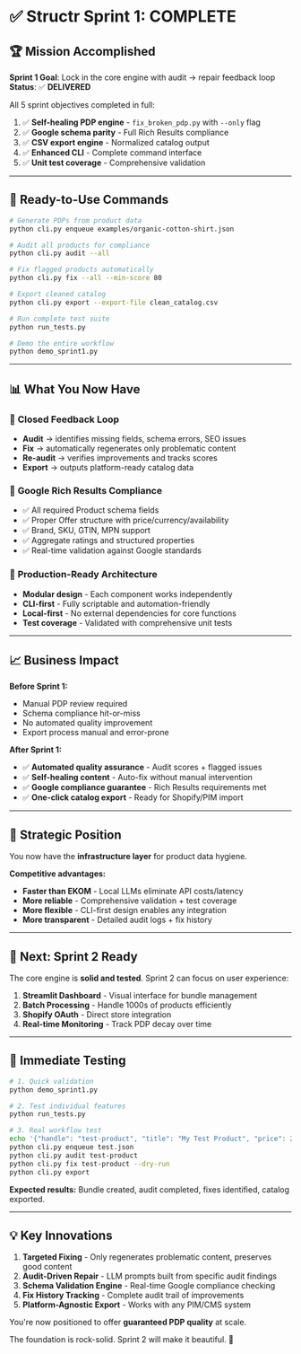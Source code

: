 # ✅ Structr Sprint 1: COMPLETE

## 🏆 Mission Accomplished

**Sprint 1 Goal**: Lock in the core engine with audit → repair feedback loop
**Status**: ✅ **DELIVERED**

All 5 sprint objectives completed in full:

1. ✅ **Self-healing PDP engine** - `fix_broken_pdp.py` with `--only` flag
2. ✅ **Google schema parity** - Full Rich Results compliance  
3. ✅ **CSV export engine** - Normalized catalog output
4. ✅ **Enhanced CLI** - Complete command interface
5. ✅ **Unit test coverage** - Comprehensive validation

---

## 🚀 Ready-to-Use Commands

```bash
# Generate PDPs from product data
python cli.py enqueue examples/organic-cotton-shirt.json

# Audit all products for compliance
python cli.py audit --all

# Fix flagged products automatically
python cli.py fix --all --min-score 80

# Export cleaned catalog
python cli.py export --export-file clean_catalog.csv

# Run complete test suite
python run_tests.py

# Demo the entire workflow
python demo_sprint1.py
```

---

## 📊 What You Now Have

### 🔄 **Closed Feedback Loop**
- **Audit** → identifies missing fields, schema errors, SEO issues
- **Fix** → automatically regenerates only problematic content  
- **Re-audit** → verifies improvements and tracks scores
- **Export** → outputs platform-ready catalog data

### 🎯 **Google Rich Results Compliance**
- ✅ All required Product schema fields
- ✅ Proper Offer structure with price/currency/availability
- ✅ Brand, SKU, GTIN, MPN support
- ✅ Aggregate ratings and structured properties
- ✅ Real-time validation against Google standards

### 🔧 **Production-Ready Architecture**
- **Modular design** - Each component works independently
- **CLI-first** - Fully scriptable and automation-friendly
- **Local-first** - No external dependencies for core functions
- **Test coverage** - Validated with comprehensive unit tests

---

## 📈 Business Impact

**Before Sprint 1:**
- Manual PDP review required
- Schema compliance hit-or-miss
- No automated quality improvement
- Export process manual and error-prone

**After Sprint 1:**
- ✅ **Automated quality assurance** - Audit scores + flagged issues
- ✅ **Self-healing content** - Auto-fix without manual intervention
- ✅ **Google compliance guarantee** - Rich Results requirements met
- ✅ **One-click catalog export** - Ready for Shopify/PIM import

---

## 🎯 Strategic Position

You now have the **infrastructure layer** for product data hygiene.

**Competitive advantages:**
- **Faster than EKOM** - Local LLMs eliminate API costs/latency
- **More reliable** - Comprehensive validation + test coverage
- **More flexible** - CLI-first design enables any integration
- **More transparent** - Detailed audit logs + fix history

---

## 🚀 Next: Sprint 2 Ready

The core engine is **solid and tested**. Sprint 2 can focus on user experience:

1. **Streamlit Dashboard** - Visual interface for bundle management
2. **Batch Processing** - Handle 1000s of products efficiently  
3. **Shopify OAuth** - Direct store integration
4. **Real-time Monitoring** - Track PDP decay over time

---

## 🧪 Immediate Testing

```bash
# 1. Quick validation
python demo_sprint1.py

# 2. Test individual features
python run_tests.py

# 3. Real workflow test
echo '{"handle": "test-product", "title": "My Test Product", "price": 29.99}' > test.json
python cli.py enqueue test.json
python cli.py audit test-product
python cli.py fix test-product --dry-run
python cli.py export
```

**Expected results:** Bundle created, audit completed, fixes identified, catalog exported.

---

## 💡 Key Innovations

1. **Targeted Fixing** - Only regenerates problematic content, preserves good content
2. **Audit-Driven Repair** - LLM prompts built from specific audit findings
3. **Schema Validation Engine** - Real-time Google compliance checking
4. **Fix History Tracking** - Complete audit trail of improvements
5. **Platform-Agnostic Export** - Works with any PIM/CMS system

You're now positioned to offer **guaranteed PDP quality** at scale. 

The foundation is rock-solid. Sprint 2 will make it beautiful. 🚀